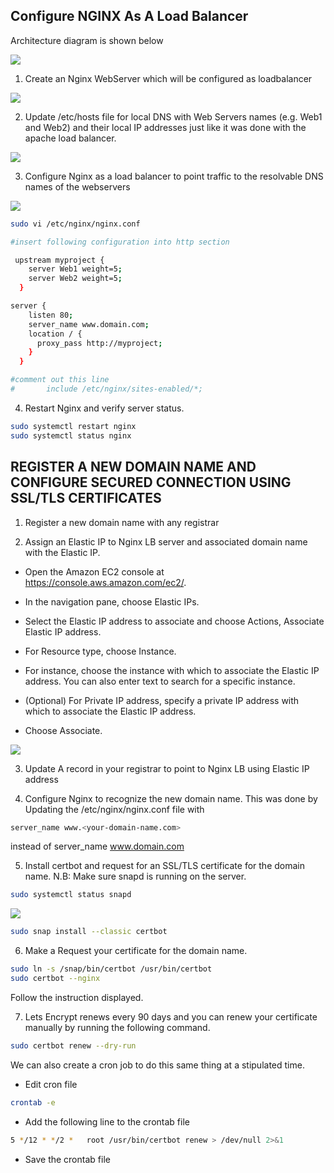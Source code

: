 ## Configure NGINX As A Load Balancer

Architecture diagram is shown below

![](image)


1. Create an Nginx WebServer which will be configured as loadbalancer


![](image)


2. Update /etc/hosts file for local DNS with Web Servers names (e.g. Web1 and Web2) and their local IP addresses just like it was done with the apache load balancer.

![](image)

3. Configure Nginx as a load balancer to point traffic to the resolvable DNS names of the webservers

![](image)

```bash
sudo vi /etc/nginx/nginx.conf

#insert following configuration into http section

 upstream myproject {
    server Web1 weight=5;
    server Web2 weight=5;
  }

server {
    listen 80;
    server_name www.domain.com;
    location / {
      proxy_pass http://myproject;
    }
  }

#comment out this line
#       include /etc/nginx/sites-enabled/*;
```

4. Restart Nginx and verify server status.

```bash
sudo systemctl restart nginx
sudo systemctl status nginx
```


## REGISTER A NEW DOMAIN NAME AND CONFIGURE SECURED CONNECTION USING SSL/TLS CERTIFICATES

1. Register a new domain name with any registrar

2. Assign an Elastic IP to Nginx LB server and associated domain name with the Elastic IP.

- Open the Amazon EC2 console at https://console.aws.amazon.com/ec2/.

- In the navigation pane, choose Elastic IPs.

- Select the Elastic IP address to associate and choose Actions, Associate Elastic IP address.

- For Resource type, choose Instance.

- For instance, choose the instance with which to associate the Elastic IP address. You can also enter text to search for a specific instance.

- (Optional) For Private IP address, specify a private IP address with which to associate the Elastic IP address.

- Choose Associate.


![](image)

3. Update A record in your registrar to point to Nginx LB using Elastic IP address

4. Configure Nginx to recognize the new domain name. This was done by Updating the /etc/nginx/nginx.conf file with

```bash
server_name www.<your-domain-name.com>
```

instead of server_name www.domain.com

5. Install certbot and request for an SSL/TLS certificate for the domain name. N.B: Make sure snapd is running on the server.

```bash
sudo systemctl status snapd
```

![](image)


```bash
sudo snap install --classic certbot
```

6. Make a Request your certificate for the domain name.

```bash
sudo ln -s /snap/bin/certbot /usr/bin/certbot
sudo certbot --nginx
```

Follow the instruction displayed.

7. Lets Encrypt renews every 90 days and you can renew your certificate manually by running the following command.

```bash
sudo certbot renew --dry-run
```

We can also create a cron job to do this same thing at a stipulated time.

- Edit cron file

```bash
crontab -e
```

- Add the following line to the crontab file

```bash
5 */12 * */2 *   root /usr/bin/certbot renew > /dev/null 2>&1
```

- Save the crontab file
